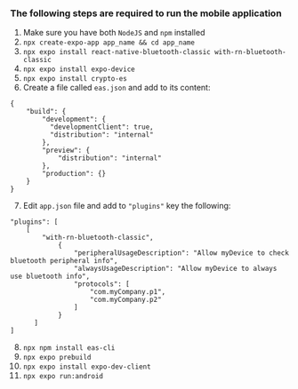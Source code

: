 ### The following steps are required to run the mobile application

1. Make sure you have both `NodeJS` and `npm` installed
2. `npx create-expo-app app_name && cd app_name`
3. `npx expo install react-native-bluetooth-classic with-rn-bluetooth-classic`
4. `npx expo install expo-device`
5. `npx expo install crypto-es`
6. Create a file called `eas.json` and add to its content:
```
{
	"build": {
		"development": {
	      "developmentClient": true,
	      "distribution": "internal"
		},
		"preview": {
			"distribution": "internal"
		},
		"production": {}
	}
}
```
7. Edit `app.json` file and add to `"plugins"` key the following:
```
"plugins": [
	[
		"with-rn-bluetooth-classic",
        	{
          		"peripheralUsageDescription": "Allow myDevice to check bluetooth peripheral info",
          		"alwaysUsageDescription": "Allow myDevice to always use bluetooth info",
          		"protocols": [
            		"com.myCompany.p1",
            		"com.myCompany.p2"
          		]
        	}
      ]
]
```
8. `npx npm install eas-cli`
9. `npx expo prebuild`
10. `npx expo install expo-dev-client`
11. `npx expo run:android`